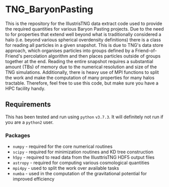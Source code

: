 TNG_BaryonPasting
==========

This is the repository for the IllustrisTNG data extract code used to provide the required quantities for various Baryon Pasting projects.
Due to the need to for properties that extend well beyond what is traditionally considered a halo (i.e. beyond various spherical overdensity definitions) there is a class for reading all particles in a given snapshot.
This is due to TNG's data store approach, which organises particles into groups defined by a Friend-of-Friend's percolation algorithm and then places particles outside of groups together at the end.
Reading the entire snapshot requires a substantial amount (TBs) of memory due to the numerical resolution and size of the TNG simulations.
Additionally, there is heavy use of MPI functions to split the work and make the computation of many properties for many halos tractable.
Therefore, feel free to use this code, but make sure you have a HPC facility handy.

Requirements
------------

This has been tested and run using `python` `v3.7.3`. It will definitely not run if you are a `python2` user.

### Packages

+ `numpy` - required for the core numerical routines
+ `scipy` - required for minimization routines and KD tree construction
+ `h5py` - required to read data from the IllusttrisTNG HDF5 output files
+ `astropy` - required for computing various cosmological quantities
+ `mpi4py` - used to split the work over available tasks
+ `numba` - used in the computation of the gravitational potential for improved efficiency 
